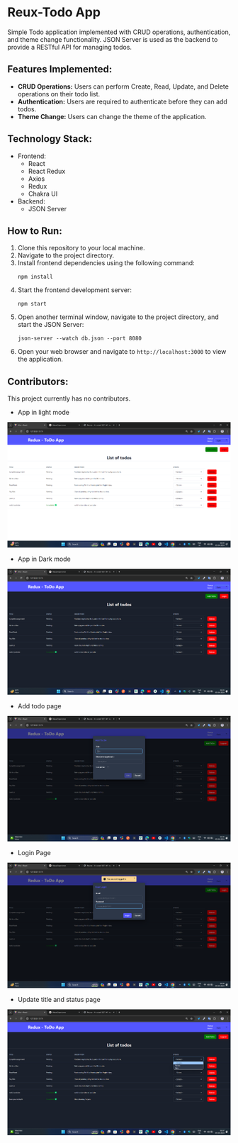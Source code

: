 # Reux-Todo App

Simple Todo application implemented with CRUD operations, authentication, and theme change functionality. JSON Server is used as the backend to provide a RESTful API for managing todos.

## Features Implemented:

- **CRUD Operations:** Users can perform Create, Read, Update, and Delete operations on their todo list.
- **Authentication:** Users are required to authenticate before they can add todos.
- **Theme Change:** Users can change the theme of the application.

## Technology Stack:

- Frontend:
  - React
  - React Redux
  - Axios
  - Redux
  - Chakra UI
- Backend:
  - JSON Server

## How to Run:

1. Clone this repository to your local machine.
2. Navigate to the project directory.
3. Install frontend dependencies using the following command:
    ```
    npm install
    ```
4. Start the frontend development server:
    ```
    npm start
    ```
5. Open another terminal window, navigate to the project directory, and start the JSON Server:
    ```
    json-server --watch db.json --port 8080
    ```
6. Open your web browser and navigate to `http://localhost:3000` to view the application.

## Contributors:

This project currently has no contributors.

- App in light mode

![App](https://github.com/B2Kumar03/REDUX_APP_IMAGE2/blob/main/start.png?raw=true)
- App in Dark mode

![App](https://github.com/B2Kumar03/REDUX_APP_IMAGE2/blob/main/dartthem.png?raw=true)
- Add todo page

![App](https://github.com/B2Kumar03/REDUX_APP_IMAGE2/blob/main/addTodo.png?raw=true)
- Login Page

![App](https://github.com/B2Kumar03/REDUX_APP_IMAGE2/blob/main/loginapp.png?raw=true)
- Update title and status page

![App](https://github.com/B2Kumar03/REDUX_APP_IMAGE2/blob/main/updateTodo.png?raw=true)
